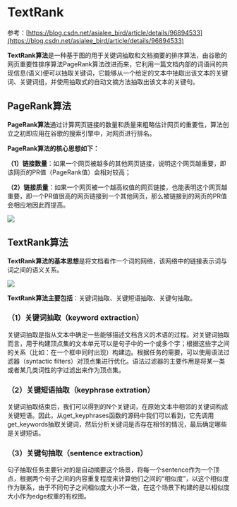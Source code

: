 # TextRank



参考：[https://blog.csdn.net/asialee_bird/article/details/96894533](https://blog.csdn.net/asialee_bird/article/details/96894533)

**TextRank算法**是一种基于图的用于关键词抽取和文档摘要的排序算法，由谷歌的网页重要性排序算法PageRank算法改进而来，它利用一篇文档内部的词语间的共现信息(语义)便可以抽取关键词，它能够从一个给定的文本中抽取出该文本的关键词、关键词组，并使用抽取式的自动文摘方法抽取出该文本的关键句。

## PageRank算法

**PageRank算法**通过计算网页链接的数量和质量来粗略估计网页的重要性，算法创立之初即应用在谷歌的搜索引擎中，对网页进行排名。 

**PageRank算法的核心思想如下：**

**（1）链接数量**：如果一个网页被越多的其他网页链接，说明这个网页越重要，即该网页的PR值（PageRank值）会相对较高；

**（2）链接质量**：如果一个网页被一个越高权值的网页链接，也能表明这个网页越重要，即一个PR值很高的网页链接到一个其他网页，那么被链接到的网页的PR值会相应地因此而提高。

![](https://cdn.jsdelivr.net/gh/vllbc/img4blog//image/PageRank.png)

## TextRank算法

**TextRank算法的基本思想**是将文档看作一个词的网络，该网络中的链接表示词与词之间的语义关系。

![](https://cdn.jsdelivr.net/gh/vllbc/img4blog//image/TextRank.png)



**TextRank算法主要包括**：关键词抽取、关键短语抽取、关键句抽取。

### （1）关键词抽取（keyword extraction）

关键词抽取是指从文本中确定一些能够描述文档含义的术语的过程。对关键词抽取而言，用于构建顶点集的文本单元可以是句子中的一个或多个字；根据这些字之间的关系（比如：在一个框中同时出现）构建边。根据任务的需要，可以使用语法过滤器（syntactic filters）对顶点集进行优化。语法过滤器的主要作用是将某一类或者某几类词性的字过滤出来作为顶点集。

### （2）关键短语抽取（keyphrase extration）

关键词抽取结束后，我们可以得到的N个关键词，在原始文本中相邻的关键词构成关键短语。因此，从get_keyphrases函数的源码中我们可以看到，它先调用get_keywords抽取关键词，然后分析关键词是否存在相邻的情况，最后确定哪些是关键短语。

### （3）关键句抽取（sentence extraction）

句子抽取任务主要针对的是自动摘要这个场景，将每一个sentence作为一个顶点，根据两个句子之间的内容重复程度来计算他们之间的“相似度”，以这个相似度作为联系，由于不同句子之间相似度大小不一致，在这个场景下构建的是以相似度大小作为edge权重的有权图。
